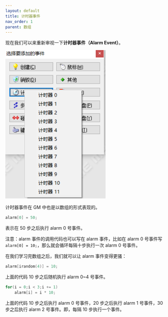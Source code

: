 ```yaml
---
layout: default
title: 计时器事件
nav_order: 1
parent: 数组
---
```


现在我们可以来重新审视一下**计时器事件（Alarm Event）**。

![Alarm Event](/assets/images/array/alarm_event.png)

计时器事件在 GM 中也是以数组的形式表现的。

```c
alarm[0] = 50;
```

表示在 50 步之后执行 alarm 0 号事件。

注意：alarm 事件的调用代码也可以写在 alarm 事件，比如在 alarm 0 号事件写 `alarm[0] = 10;`，那么就会循环每隔十步执行一次 alarm 0 号事件。

在我们学习完数组之后，我们就可以让 alarm 事件变得更骚：

```c
alarm[irandom(4)] = 10;
```

上面的代码 10 步之后随机执行 alarm 0~4 号事件。

```c
for(i = 0;i < 3;i += 1)
    alarm[i] = i * 10;
```

上面的代码 10 步之后执行 alarm 0 号事件，20 步之后执行 alarm 1 号事件，30 步之后执行 alarm 2 号事件。即，每隔 10 步执行一个事件。
